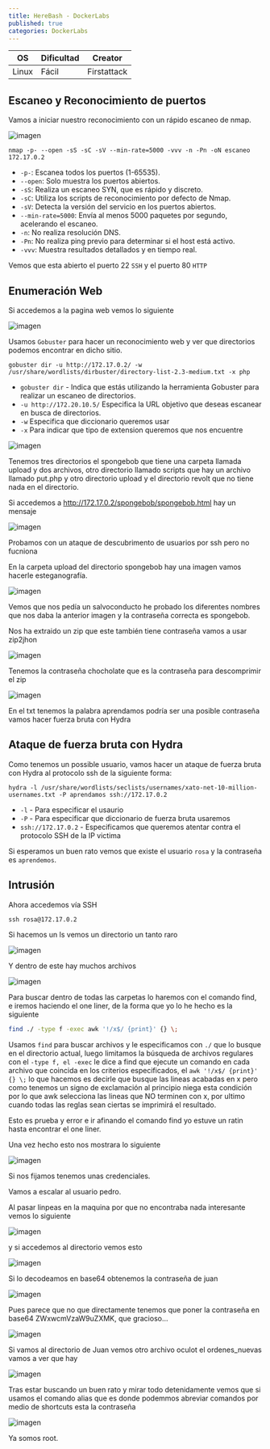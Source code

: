 ```yaml
---
title: HereBash - DockerLabs
published: true
categories: DockerLabs
---
```


| OS    | Dificultad | Creator     |
| ----- | ---------- | ----------- |
| Linux | Fácil      | Firstattack |

## Escaneo y Reconocimiento de puertos

Vamos a iniciar nuestro reconocimiento con un rápido escaneo de nmap.

![imagen](https://github.com/romabri/romabri.github.io/assets/51706860/365f8d4e-f68f-4007-b101-05902bd02c93)

`nmap -p- --open -sS -sC -sV --min-rate=5000 -vvv -n -Pn -oN escaneo 172.17.0.2`
-  `-p-`: Escanea todos los puertos (1-65535).
- `--open`: Solo muestra los puertos abiertos.
- `-sS`: Realiza un escaneo SYN, que es rápido y discreto.
- `-sC`: Utiliza los scripts de reconocimiento por defecto de Nmap.
- `-sV`: Detecta la versión del servicio en los puertos abiertos.
- `--min-rate=5000`: Envía al menos 5000 paquetes por segundo, acelerando el escaneo.
- `-n`: No realiza resolución DNS.
- `-Pn`: No realiza ping previo para determinar si el host está activo.
- `-vvv`: Muestra resultados detallados y en tiempo real.

Vemos que esta abierto el puerto 22 `SSH` y el puerto 80 `HTTP`

## Enumeración Web
Si accedemos a la pagina web vemos lo siguiente 

![imagen](https://github.com/romabri/romabri.github.io/assets/51706860/28113615-2128-4be9-928d-499c0ab16257)

Usamos `Gobuster` para hacer un reconocimiento web y ver que directorios podemos encontrar en dicho sitio.

`gobuster dir -u http://172.17.0.2/ -w /usr/share/wordlists/dirbuster/directory-list-2.3-medium.txt -x php`
- `gobuster dir` - Indica que estás utilizando la herramienta Gobuster para realizar un escaneo de directorios.
- `-u http://172.20.10.5/` Especifica la URL objetivo que deseas escanear en busca de directorios.
- `-w` Especifica que diccionario queremos usar
- `-x` Para indicar que tipo de extension queremos que nos encuentre

![imagen](https://github.com/romabri/romabri.github.io/assets/51706860/b873c5ab-0cba-4421-b3e0-8150f2501c57)

Tenemos tres directorios el spongebob que tiene una carpeta llamada upload y dos archivos, otro directorio llamado scripts que hay un archivo llamado put.php y otro directorio upload y el directorio revolt que no tiene nada en el directorio.

Si accedemos a http://172.17.0.2/spongebob/spongebob.html hay un mensaje

![imagen](https://github.com/romabri/romabri.github.io/assets/51706860/96075985-f2e3-4486-b849-3d6bd243803f)

Probamos con un ataque de descubrimento de usuarios por ssh pero no fucniona

En la carpeta upload del directorio spongebob hay una imagen vamos hacerle esteganografía.

![imagen](https://github.com/romabri/romabri.github.io/assets/51706860/2967ddc2-fc95-4097-889e-2ca1eb0d81ad)

Vemos que nos pedía un salvoconducto he probado los diferentes nombres que nos daba la anterior imagen y la contraseña correcta es spongebob.

Nos ha extraido un zip que este también tiene contraseña vamos a usar zip2jhon

![imagen](https://github.com/romabri/romabri.github.io/assets/51706860/cd5f7777-f480-4bc5-8786-add710f772a4)

Tenemos la contraseña chocholate que es la contraseña para descomprimir el zip

![imagen](https://github.com/romabri/romabri.github.io/assets/51706860/022ac15f-4c44-4d38-b86f-1f49d758b3d6)

En el txt tenemos la palabra aprendamos podría ser una posible contraseña vamos hacer fuerza bruta con Hydra

## Ataque de fuerza bruta con Hydra

Como tenemos un possible usuario, vamos hacer un ataque de fuerza bruta con Hydra al protocolo ssh de la siguiente forma:

`hydra -l /usr/share/wordlists/seclists/usernames/xato-net-10-million-usernames.txt -P aprendamos ssh://172.17.0.2`
- `-l` - Para especificar el usaurio
- `-P` - Para especificar que diccionario de fuerza bruta usaremos
- `ssh://172.17.0.2` - Especificamos que queremos atentar contra el protocolo SSH de la IP victima

Si esperamos un buen rato vemos que existe el usuario `rosa` y la contraseña es `aprendemos`.


## Intrusión

Ahora accedemos vía SSH 

`ssh rosa@172.17.0.2`

Si hacemos un ls vemos un directorio un tanto raro

![imagen](https://github.com/romabri/romabri.github.io/assets/51706860/62394f8e-f589-44ae-8416-9d6af06f89e2)

Y dentro de este hay muchos archivos

![imagen](https://github.com/romabri/romabri.github.io/assets/51706860/5283b50f-d0d9-4c9f-a1a1-936555ed3031)

Para buscar dentro de todas las carpetas lo haremos con el comando find, e iremos haciendo el one liner, de la forma que yo lo he hecho es la siguiente

``` bash
find ./ -type f -exec awk '!/x$/ {print}' {} \;
```

Usamos `find` para buscar archivos y le especificamos con `./` que lo busque en el directorio actual, luego limitamos la búsqueda de archivos regulares con el `-type f, el -exec` le dice a find que ejecute un comando en cada archivo que coincida en los criterios especificados, el `awk '!/x$/ {print}' {} \;` lo que hacemos es decirle que busque las lineas acabadas en x pero como tenemos un signo de exclamación al principio niega esta condición por lo que awk selecciona las lineas que NO terminen con x, por ultimo cuando todas las reglas sean ciertas se imprimirá el resultado.

Esto es prueba y error e ir afinando el comando find yo estuve un ratin hasta encontrar el one liner.

Una vez hecho esto nos mostrara lo siguiente

![imagen](https://github.com/romabri/romabri.github.io/assets/51706860/646d3e9d-fa49-4d92-a041-0477f1cb9dc4)

Si nos fijamos tenemos unas credenciales.

Vamos a escalar al usuario pedro.

Al pasar linpeas en la maquina por que no encontraba nada interesante vemos lo siguiente

![imagen](https://github.com/romabri/romabri.github.io/assets/51706860/e517f8c9-901f-4231-a827-7b94907d4788)

y si accedemos al directorio vemos esto

![imagen](https://github.com/romabri/romabri.github.io/assets/51706860/f5d7d726-13da-4148-b6b8-3a33928654fa)

Si lo decodeamos en base64 obtenemos la contraseña de juan

![imagen](https://github.com/romabri/romabri.github.io/assets/51706860/84c458d6-8125-4d91-b604-edf22783049c)

Pues parece que no que directamente tenemos que poner la contraseña en base64 ZWxwcmVzaW9uZXMK, que gracioso... 

![imagen](https://github.com/romabri/romabri.github.io/assets/51706860/84103e89-fcbf-443e-84b7-505b0380563c)

Si vamos al directorio de Juan vemos otro archivo oculot el ordenes_nuevas vamos a ver que hay

![imagen](https://github.com/romabri/romabri.github.io/assets/51706860/ae64d1f5-b34b-4a55-bca4-a6280414a166)

Tras estar buscando un buen rato y mirar todo detenidamente vemos que si usamos el comando alias que es donde podemmos abreviar comandos por medio de shortcuts esta la contraseña

![imagen](https://github.com/romabri/romabri.github.io/assets/51706860/d017c51c-7fd5-4a5b-98c0-6509921b927f)

Ya somos root.
